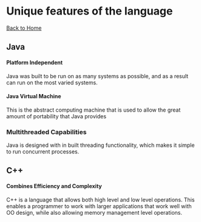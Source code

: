 # Unique features of the language
[Back to Home](README.md)
## Java
#### Platform Independent
Java was built to be run on as many systems as possible, and as a result can run on the most varied systems.
#### Java Virtual Machine
This is the abstract computing machine that is used to allow the great amount of portability that Java provides
### Multithreaded Capabilities
Java is designed with in built threading functionality, which makes it simple to run concurrent processes.
<!-- ####Anonymous Inner Functions
Java provides easy support for  -->

## C++
#### Combines Efficiency and Complexity
C++ is a language that allows both high level and low level operations. This enables a programmer to work with larger applications that work well with OO design, while also allowing memory management level operations.

<!-- ### Java: Anonymous Inner Functions, Lambdas
### C++: Smart Pointers, Friend Functions, C capability, -->
